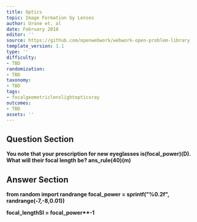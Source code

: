 ```yaml
---
title: Optics
topic: Image Formation by Lenses
author: Urone et. al
date: February 2018
editor: ''
source: https://github.com/openwebwork/webwork-open-problem-library
template_version: 1.1
type: ''
difficulty:
- TBD
randomization:
- TBD
taxonomy:
- TBD
tags:
- focalgeometriclenslightopticsray
outcomes:
- TBD
assets: ''
---
```


## Question Section 

<b>
You note that your prescription for new eyeglasses is(focal_power)(D). What will their focal length be?
ans_rule(40)(m)



## Answer Section

from random import randrange
focal_power = sprintf("%0.2f", randrange(-7,-8,0.01))

focal_lengthSI = focal_power**-1